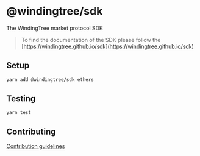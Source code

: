 # @windingtree/sdk

The WindingTree market protocol SDK

> To find the documentation of the SDK please follow the [https://windingtree.github.io/sdk](https://windingtree.github.io/sdk)

## Setup

```bash
yarn add @windingtree/sdk ethers
```

## Testing

```bash
yarn test
```

## Contributing

[Contribution guidelines](https://windingtree.github.io/sdk/#/docs/contribution)
